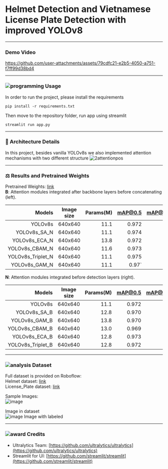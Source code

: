 # Helmet Detection and Vietnamese License Plate Detection with improved YOLOv8
---------------------------------------------------
### Demo Video


https://github.com/user-attachments/assets/79cdfc21-e2b5-4050-a751-f7ff99d38bd4


----------------------------------------------------
### ![programming](https://github.com/user-attachments/assets/a2dc427f-1a99-4483-853a-f53c870be75d) Usage
In order to run the project, please install the requirements

```
pip install -r requirements.txt
```

Then move to the repository folder, run app using streamlit

```
streamlit run app.py
```

----------------------------------------------------

### 🌟 Architecture Details 
In this project, besides vanilla YOLOv8s we also implemented attention mechanisms with two different structure
![2attentionpos](https://github.com/user-attachments/assets/445206b4-d87d-42f2-941e-cde30cf0d830)

---------------------------------------------------
### ⚖ Results and Pretrained Weights 
Pretrained Weights: [link](https://drive.google.com/drive/folders/1m8zH3VebDRmuKXfMzLrmtCr6gbXYSned?usp=sharing)<br />
**B**: Attention modules integrated after backbone layers before concatenating (left).<br />


| Models            | Image size    | Params(M)| mAP@0.5| mAP@0.5:0.95 | FPS |
| -----------------:|:-------------:| --------:|-------:|-------------:|----:|
| YOLOv8s           | 640x640       | 11.1     |0.972   | 0.860        | 71  |
| YOLOv8s_SA_N      | 640x640       | 11.1     |0.974   | 0.858        | 65  |
| YOLOv8s_ECA_N     | 640x640       | 13.8     |0.972   | 0.857        | 61  |
| YOLOv8s_CBAM_N    | 640x640       | 11.6     |0.973   | 0.858        | 63  |
| YOLOv8s_Triplet_N | 640x640       | 11.1     |0.975   | 0.864        | 68  |
| YOLOv8s_GAM_N     | 640x640       | 11.1     |0.97`   | 0.856        | 68  |

**N**: Attention modules integrated before detection layers (right).

| Models            | Image size    | Params(M)| mAP@0.5| mAP@0.5:0.95 | FPS |
| -----------------:|:-------------:| --------:|-------:|-------------:|----:|
| YOLOv8s           | 640x640       | 11.1     |0.972   | 0.860        | 71  |
| YOLOv8s_SA_B      | 640x640       | 12.8     |0.970   | 0.851        | 62  |
| YOLOv8s_GAM_B     | 640x640       | 13.8     |0.970   | 0.852        | 59  |
| YOLOv8s_CBAM_B    | 640x640       | 13.0     |0.969   | 0.847        | 59  |
| YOLOv8s_ECA_B     | 640x640       | 12.8     |0.973   | 0.861        | 65  |
| YOLOv8s_Triplet_B | 640x640       | 12.8     |0.972   | 0.854        | 64  |

---------------------------------------------------
### ![analysis](https://github.com/user-attachments/assets/de756475-5233-4f18-88c0-479ed287062d) Dataset
Full dataset is provided on Roboflow:<br />
Helmet dataset: [link](https://universe.roboflow.com/datne/helmet_detection-jmhzi/dataset/3)<br />
License_Plate dataset: [link](https://universe.roboflow.com/dataset-qwb4q/license_plate_recognition-ubpod/dataset/1)<br />

Sample Images:<br />
![image](https://github.com/user-attachments/assets/edbb0b15-acfd-4859-8150-2c67058ee633)

Image in dataset<br />
![image](https://github.com/user-attachments/assets/1dc70c76-0d52-4233-b977-93113be92baa)
Image with labeled<br />

---------------------------------------------------
### ![award](https://github.com/user-attachments/assets/7b2c5bcc-044b-4cb4-af26-f760b4176782) Credits
+ Ultralytics Team: [https://github.com/ultralytics/ultralytics](https://github.com/ultralytics/ultralytics)
+ Streamlit for UI: [https://github.com/streamlit/streamlit](https://github.com/streamlit/streamlit)
